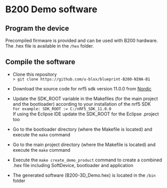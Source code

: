 # B200 Demo software

## Program the device

Precompiled firmware is provided and can be used with B200 hardware. The .hex file is available in the ```/hex``` folder. 

## Compile the software

* Clone this repository  
```> git clone https://github.com/u-blox/blueprint-B200-NINA-B1```

* Download the source code for nrf5 sdk version 11.0.0 from [Nordic](https://www.nordicsemi.com)

* Update the SDK\_ROOT variable in the Makefiles (for the main project and the bootloader) according to your installation of the nrf5 SDK  
```For example: SDK_ROOT := C:/nRF5_SDK_11.0.0```  
If using the Eclipse IDE update the SDK\_ROOT for the Eclipse .project too

* Go to the bootloader directory (where the Makefile is located) and execute the ```make``` command

* Go to the main project directory (where the Makefile is located) and execute the ```make``` command

* Execute the ```make create_demo_product``` command to create a combined .hex file including SoftDevice, bootloader and application

* The generated software (B200-3D_Demo.hex) is located in the ```/bin``` folder